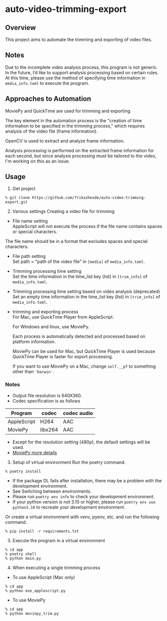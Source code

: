 # auto-video-trimming-export

## Overview
This project aims to automate the trimming and exporting of video files.

## Notes
Due to the incomplete video analysis process, this program is not generic.  
In the future, I’d like to support analysis processing based on certain rules.  
At this time, please use the method of specifying time information in ```media_info.toml``` to execute the program.

## Approaches to Automation
MoviePy and QuickTime are used for trimming and exporting.

The key element in the automation process is the "creation of time information to be specified in the trimming process," which requires analysis of the video file (frame information). 

OpenCV is used to extract and analyze frame information.

Analysis processing is performed on the extracted frame information for each second, but since analysis processing must be tailored to the video, I'm working on this as an issue.

## Usage
1. Get project
```
% git clone https://github.com/7rikazhexde/auto-video-trimming-export.git 
```

2. Various settings
Creating a video file for trimming

* File name setting  
AppleScript will not execute the process if the file name contains spaces or special characters.  

The file name should be in a format that excludes spaces and special characters.

* File path setting  
Set path = "path of the video file" in ```[media]``` of ```media_info.toml```.

* Trimming processing time setting  
Set the time information in the time_list key (list) in ```[trim_info]``` of ```media_info.toml```.

* Trimming processing time setting based on video analysis (deprecated)  
Set an empty time information in the time_list key (list) in ```[trim_info]``` of ```media_info.toml```.

* trimming and exporting process  
  For Mac, use QuickTime Player from AppleScript.  

  For Windows and linux, use MoviePy.  

  Each process is automatically detected and processed based on platform information.  

  MoviePy can be used for Mac, but QuickTime Player is used because QuickTime Player is faster for export processing.  

  If you want to use MoviePy on a Mac, change ```self.__pf``` to something other than ```'Darwin'```.

### Notes
* Output file resolution is 640X360.
* Codec specification is as follows

| Program | codec         | codec audio    | 
| ----- | ----------- | --------------- |
| AppleScript   | H264     | AAC | 
| MoviePy   | libx264     | AAC | 

* Except for the resolution setting (480p), the default settings will be used.
* [MoviePy more details](https://zulko.github.io/moviepy/ref/VideoClip/VideoClip.html#moviepy.video.VideoClip.VideoClip.write_videofile
)

3. Setup of virtual environment
Run the poetry command.
```
% poetry install
```
* If the package DL fails after installation, there may be a problem with the development environment.
* See Switching between environments.
* Please run ```poetry env info``` to check your development environment.
* If your python version is not 3.10 or higher, please run ```poetry env use python3.10``` to recreate your development environment.

Or create a virtual environment with venv, pyenv, etc. and run the following command.
```
% pip install -r requirements.txt
```

3. Execute the program in a virtual environment
```
% cd app
% poetry shell
% python main.py
```

4. When executing a single trimming process

* To use AppleScript (Mac only)
```
% cd app
% python exe_applescript.py
```
* To use MoviePy
```
% cd app
% python moviepy_trim.py
```
